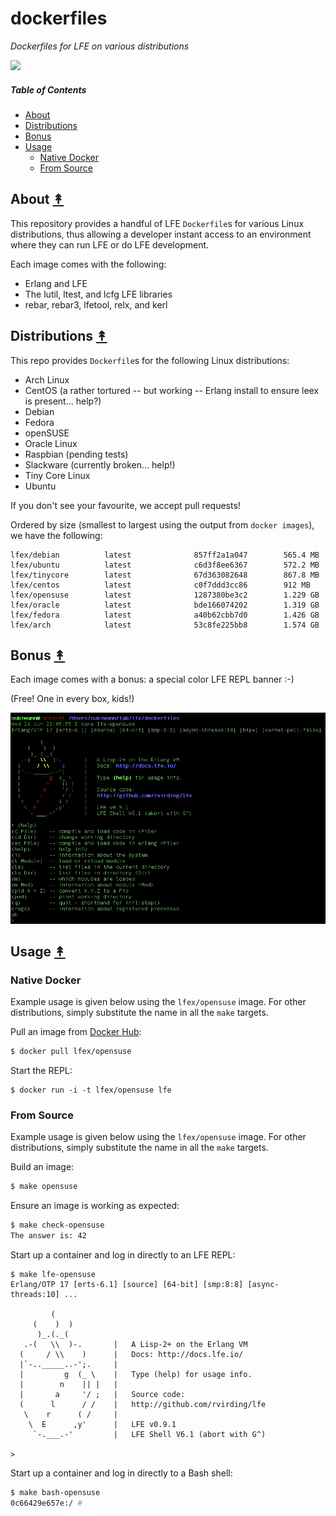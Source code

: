 # dockerfiles

*Dockerfiles for LFE on various distributions*

<image src="resources/images/docker-thumb.png" />

##### Table of Contents

* [About](#about-)
* [Distributions](#distributions-)
* [Bonus](#bonus-)
* [Usage](#usage-)
  * [Native Docker](#native-docker)
  * [From Source](#from-source)


## About [&#x219F;](#table-of-contents)

This repository provides a handful of LFE ``Dockerfile``s for various Linux
distributions, thus allowing a developer instant access to an environment
where they can run LFE or do LFE development.

Each image comes with the following:
 * Erlang and LFE
 * The lutil, ltest, and lcfg LFE libraries
 * rebar, rebar3, lfetool, relx, and kerl


## Distributions [&#x219F;](#table-of-contents)

This repo provides ``Dockerfile``s for the following Linux distributions:

* Arch Linux
* CentOS (a rather tortured -- but working -- Erlang install to ensure
  leex is present... help?)
* Debian
* Fedora
* openSUSE
* Oracle Linux
* Raspbian (pending tests)
* Slackware (currently broken... help!)
* Tiny Core Linux
* Ubuntu

If you don't see your favourite, we accept pull requests!

Ordered by size (smallest to largest using the output from ``docker images``),
we have the following:

```
lfex/debian          latest              857ff2a1a047        565.4 MB
lfex/ubuntu          latest              c6d3f8ee6367        572.2 MB
lfex/tinycore        latest              67d363082648        867.8 MB
lfex/centos          latest              c0f7ddd3cc86        912 MB
lfex/opensuse        latest              1287380be3c2        1.229 GB
lfex/oracle          latest              bde166074202        1.319 GB
lfex/fedora          latest              a40b62cbb7d0        1.426 GB
lfex/arch            latest              53c8fe225bb8        1.574 GB
```


## Bonus [&#x219F;](#table-of-contents)

Each image comes with a bonus: a special color LFE REPL banner :-)

(Free! One in every box, kids!)

<img src="resources/images/screenshot.png" />


## Usage [&#x219F;](#table-of-contents)

### Native Docker

Example usage is given below using the ``lfex/opensuse`` image. For other
distributions, simply substitute the name in all the ``make`` targets.

Pull an image from [Docker Hub](https://registry.hub.docker.com/repos/lfex/):

```bash
$ docker pull lfex/opensuse
```

Start the REPL:

```
$ docker run -i -t lfex/opensuse lfe
```


### From Source

Example usage is given below using the ``lfex/opensuse`` image. For other
distributions, simply substitute the name in all the ``make`` targets.

Build an image:

```bash
$ make opensuse
```

Ensure an image is working as expected:

```bash
$ make check-opensuse
The answer is: 42
```

Start up a container and log in directly to an LFE REPL:

```
$ make lfe-opensuse
Erlang/OTP 17 [erts-6.1] [source] [64-bit] [smp:8:8] [async-threads:10] ...

         (
     (    )  )
      )_.(._(
   .-(   \\  )-.       |   A Lisp-2+ on the Erlang VM
  (     / \\    )      |   Docs: http://docs.lfe.io/
  |`-.._____..-';.     |
  |         g  (_ \    |   Type (help) for usage info.
  |        n    || |   |
  |       a     '/ ;   |   Source code:
  (      l      / /    |   http://github.com/rvirding/lfe
   \    r      ( /     |
    \  E      ,y'      |   LFE v0.9.1
     `-.___.-'         |   LFE Shell V6.1 (abort with G^)

>
```


Start up a container and log in directly to a Bash shell:

```bash
$ make bash-opensuse
0c66429e657e:/ #
```

